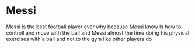 # Messi
Messi is the best football player  ever  why because  Messi know ls how to controll and move with the ball and Messi almost the time doing his physical exercises with a ball and not to the gym like other players  do 
